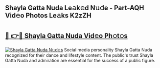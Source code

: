 ## Shayla Gatta Nuda Le𝚊k𝚎d N𝚞𝚍e - Part-AQH Vid𝚎o Photos Le𝚊ks K2zZH

# <h2><a href="http://fbcp3w.evod.top/?m=Shayla+Gatta+Nuda">🔗 👉🔴 Shayla Gatta Nuda Vid𝚎o Ph𝚘t𝚘s</a></h2>

[![Shayla Gatta Nuda N𝚞d𝚎s](https://i.imgur.com/8V9OHl7.gif)](http://fbcp3w.evod.top/?m=Shayla+Gatta+Nuda)
Social media personality Shayla Gatta Nuda recognized for their dance and lifestyle content. The public's trust Shayla Gatta Nuda and admiration are essential for the success of a public figure. 
